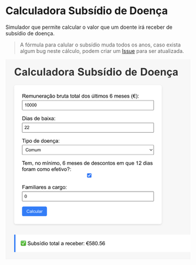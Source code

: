 # Calculadora Subsídio de Doença 

Simulador que permite calcular o valor que um doente irá receber de subsídio de doença.

> A fórmula para calular o subsídio muda todos os anos, caso exista algum bug neste cálculo, podem criar um [Issue](https://github.com/PedroS11/calculadora-subsidio-doenca/issues) para ser atualizada.

<img src="ui.png" width="950px"/>


